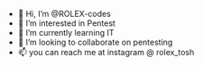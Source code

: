 - 👋 Hi, I’m @ROLEX-codes
- 👀 I’m interested in Pentest
- 🌱 I’m currently learning IT
- 💞️ I’m looking to collaborate on pentesting
- 📫 you can reach me at instagram @ rolex_tosh

<!---
ROLEX-codes/ROLEX-codes is a ✨ special ✨ repository because its `README.md` (this file) appears on your GitHub profile.
You can click the Preview link to take a look at your changes.
--->

